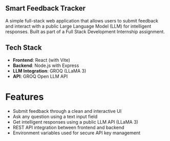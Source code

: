 ## Smart Feedback Tracker

A simple full-stack web application that allows users to submit feedback and interact with a public Large Language Model (LLM) for intelligent responses. Built as part of a Full Stack Development Internship assignment.

## Tech Stack

- **Frontend**: React (with Vite)
- **Backend**: Node.js with Express
- **LLM Integration**: GROQ (LLaMA 3)
- **API**: GROQ Open LLM API

# Features

- Submit feedback through a clean and interactive UI
- Ask any question using a text input field
- Get intelligent responses using a public LLM API (LLaMA 3)
- REST API integration between frontend and backend
- Environment variables used for secure API key management

